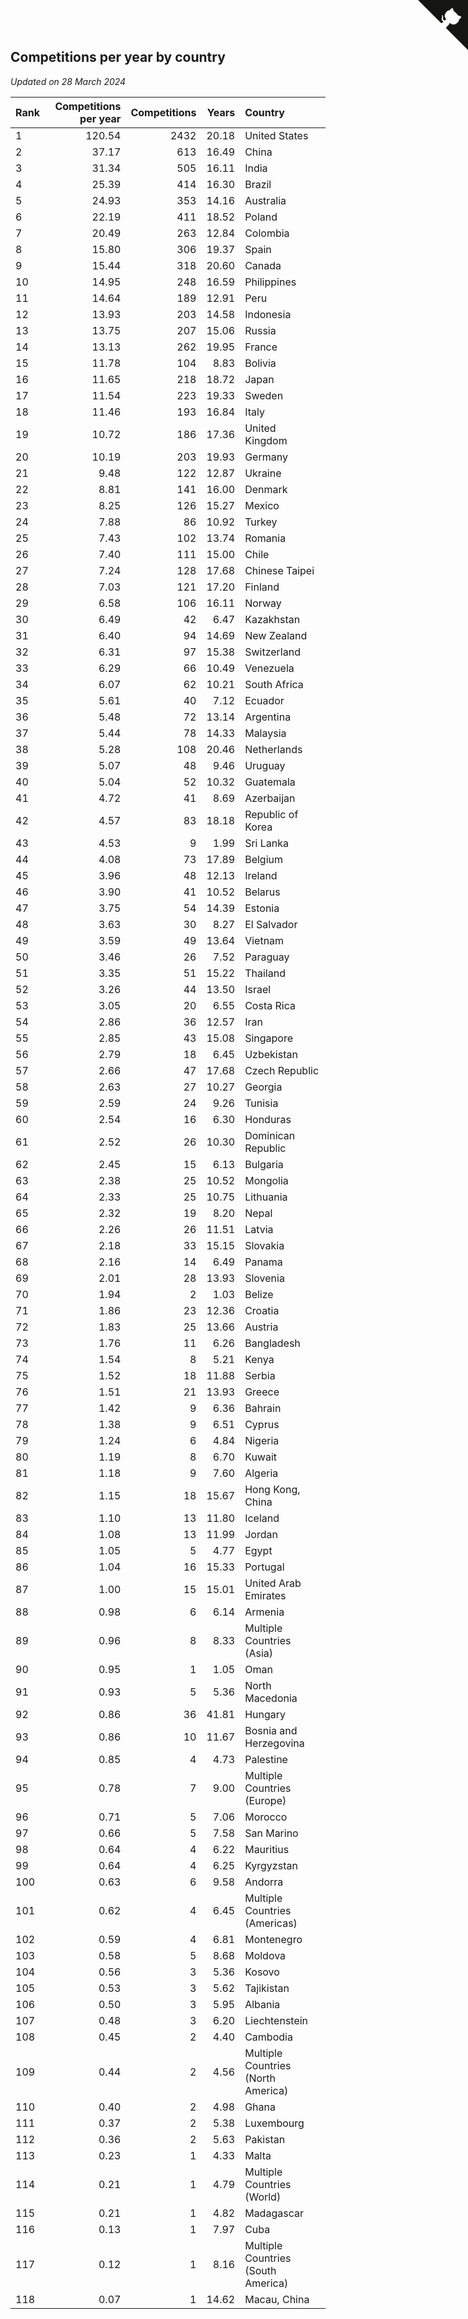 ## Competitions per year by country

*Updated on 28 March 2024*

| Rank | Competitions per year | Competitions | Years | Country |
| :--- | ---: | ---: | ---: | :--- |
| 1 | 120.54 | 2432 | 20.18 | United States |
| 2 | 37.17 | 613 | 16.49 | China |
| 3 | 31.34 | 505 | 16.11 | India |
| 4 | 25.39 | 414 | 16.30 | Brazil |
| 5 | 24.93 | 353 | 14.16 | Australia |
| 6 | 22.19 | 411 | 18.52 | Poland |
| 7 | 20.49 | 263 | 12.84 | Colombia |
| 8 | 15.80 | 306 | 19.37 | Spain |
| 9 | 15.44 | 318 | 20.60 | Canada |
| 10 | 14.95 | 248 | 16.59 | Philippines |
| 11 | 14.64 | 189 | 12.91 | Peru |
| 12 | 13.93 | 203 | 14.58 | Indonesia |
| 13 | 13.75 | 207 | 15.06 | Russia |
| 14 | 13.13 | 262 | 19.95 | France |
| 15 | 11.78 | 104 | 8.83 | Bolivia |
| 16 | 11.65 | 218 | 18.72 | Japan |
| 17 | 11.54 | 223 | 19.33 | Sweden |
| 18 | 11.46 | 193 | 16.84 | Italy |
| 19 | 10.72 | 186 | 17.36 | United Kingdom |
| 20 | 10.19 | 203 | 19.93 | Germany |
| 21 | 9.48 | 122 | 12.87 | Ukraine |
| 22 | 8.81 | 141 | 16.00 | Denmark |
| 23 | 8.25 | 126 | 15.27 | Mexico |
| 24 | 7.88 | 86 | 10.92 | Turkey |
| 25 | 7.43 | 102 | 13.74 | Romania |
| 26 | 7.40 | 111 | 15.00 | Chile |
| 27 | 7.24 | 128 | 17.68 | Chinese Taipei |
| 28 | 7.03 | 121 | 17.20 | Finland |
| 29 | 6.58 | 106 | 16.11 | Norway |
| 30 | 6.49 | 42 | 6.47 | Kazakhstan |
| 31 | 6.40 | 94 | 14.69 | New Zealand |
| 32 | 6.31 | 97 | 15.38 | Switzerland |
| 33 | 6.29 | 66 | 10.49 | Venezuela |
| 34 | 6.07 | 62 | 10.21 | South Africa |
| 35 | 5.61 | 40 | 7.12 | Ecuador |
| 36 | 5.48 | 72 | 13.14 | Argentina |
| 37 | 5.44 | 78 | 14.33 | Malaysia |
| 38 | 5.28 | 108 | 20.46 | Netherlands |
| 39 | 5.07 | 48 | 9.46 | Uruguay |
| 40 | 5.04 | 52 | 10.32 | Guatemala |
| 41 | 4.72 | 41 | 8.69 | Azerbaijan |
| 42 | 4.57 | 83 | 18.18 | Republic of Korea |
| 43 | 4.53 | 9 | 1.99 | Sri Lanka |
| 44 | 4.08 | 73 | 17.89 | Belgium |
| 45 | 3.96 | 48 | 12.13 | Ireland |
| 46 | 3.90 | 41 | 10.52 | Belarus |
| 47 | 3.75 | 54 | 14.39 | Estonia |
| 48 | 3.63 | 30 | 8.27 | El Salvador |
| 49 | 3.59 | 49 | 13.64 | Vietnam |
| 50 | 3.46 | 26 | 7.52 | Paraguay |
| 51 | 3.35 | 51 | 15.22 | Thailand |
| 52 | 3.26 | 44 | 13.50 | Israel |
| 53 | 3.05 | 20 | 6.55 | Costa Rica |
| 54 | 2.86 | 36 | 12.57 | Iran |
| 55 | 2.85 | 43 | 15.08 | Singapore |
| 56 | 2.79 | 18 | 6.45 | Uzbekistan |
| 57 | 2.66 | 47 | 17.68 | Czech Republic |
| 58 | 2.63 | 27 | 10.27 | Georgia |
| 59 | 2.59 | 24 | 9.26 | Tunisia |
| 60 | 2.54 | 16 | 6.30 | Honduras |
| 61 | 2.52 | 26 | 10.30 | Dominican Republic |
| 62 | 2.45 | 15 | 6.13 | Bulgaria |
| 63 | 2.38 | 25 | 10.52 | Mongolia |
| 64 | 2.33 | 25 | 10.75 | Lithuania |
| 65 | 2.32 | 19 | 8.20 | Nepal |
| 66 | 2.26 | 26 | 11.51 | Latvia |
| 67 | 2.18 | 33 | 15.15 | Slovakia |
| 68 | 2.16 | 14 | 6.49 | Panama |
| 69 | 2.01 | 28 | 13.93 | Slovenia |
| 70 | 1.94 | 2 | 1.03 | Belize |
| 71 | 1.86 | 23 | 12.36 | Croatia |
| 72 | 1.83 | 25 | 13.66 | Austria |
| 73 | 1.76 | 11 | 6.26 | Bangladesh |
| 74 | 1.54 | 8 | 5.21 | Kenya |
| 75 | 1.52 | 18 | 11.88 | Serbia |
| 76 | 1.51 | 21 | 13.93 | Greece |
| 77 | 1.42 | 9 | 6.36 | Bahrain |
| 78 | 1.38 | 9 | 6.51 | Cyprus |
| 79 | 1.24 | 6 | 4.84 | Nigeria |
| 80 | 1.19 | 8 | 6.70 | Kuwait |
| 81 | 1.18 | 9 | 7.60 | Algeria |
| 82 | 1.15 | 18 | 15.67 | Hong Kong, China |
| 83 | 1.10 | 13 | 11.80 | Iceland |
| 84 | 1.08 | 13 | 11.99 | Jordan |
| 85 | 1.05 | 5 | 4.77 | Egypt |
| 86 | 1.04 | 16 | 15.33 | Portugal |
| 87 | 1.00 | 15 | 15.01 | United Arab Emirates |
| 88 | 0.98 | 6 | 6.14 | Armenia |
| 89 | 0.96 | 8 | 8.33 | Multiple Countries (Asia) |
| 90 | 0.95 | 1 | 1.05 | Oman |
| 91 | 0.93 | 5 | 5.36 | North Macedonia |
| 92 | 0.86 | 36 | 41.81 | Hungary |
| 93 | 0.86 | 10 | 11.67 | Bosnia and Herzegovina |
| 94 | 0.85 | 4 | 4.73 | Palestine |
| 95 | 0.78 | 7 | 9.00 | Multiple Countries (Europe) |
| 96 | 0.71 | 5 | 7.06 | Morocco |
| 97 | 0.66 | 5 | 7.58 | San Marino |
| 98 | 0.64 | 4 | 6.22 | Mauritius |
| 99 | 0.64 | 4 | 6.25 | Kyrgyzstan |
| 100 | 0.63 | 6 | 9.58 | Andorra |
| 101 | 0.62 | 4 | 6.45 | Multiple Countries (Americas) |
| 102 | 0.59 | 4 | 6.81 | Montenegro |
| 103 | 0.58 | 5 | 8.68 | Moldova |
| 104 | 0.56 | 3 | 5.36 | Kosovo |
| 105 | 0.53 | 3 | 5.62 | Tajikistan |
| 106 | 0.50 | 3 | 5.95 | Albania |
| 107 | 0.48 | 3 | 6.20 | Liechtenstein |
| 108 | 0.45 | 2 | 4.40 | Cambodia |
| 109 | 0.44 | 2 | 4.56 | Multiple Countries (North America) |
| 110 | 0.40 | 2 | 4.98 | Ghana |
| 111 | 0.37 | 2 | 5.38 | Luxembourg |
| 112 | 0.36 | 2 | 5.63 | Pakistan |
| 113 | 0.23 | 1 | 4.33 | Malta |
| 114 | 0.21 | 1 | 4.79 | Multiple Countries (World) |
| 115 | 0.21 | 1 | 4.82 | Madagascar |
| 116 | 0.13 | 1 | 7.97 | Cuba |
| 117 | 0.12 | 1 | 8.16 | Multiple Countries (South America) |
| 118 | 0.07 | 1 | 14.62 | Macau, China |


<a href="https://github.com/JustinTimeCuber/wca_statistics" class="github-corner" aria-label="View source on Github"><svg width="80" height="80" viewBox="0 0 250 250" style="fill:#151513; color:#fff; position: absolute; top: 0; border: 0; right: 0;" aria-hidden="true"><path d="M0,0 L115,115 L130,115 L142,142 L250,250 L250,0 Z"></path><path d="M128.3,109.0 C113.8,99.7 119.0,89.6 119.0,89.6 C122.0,82.7 120.5,78.6 120.5,78.6 C119.2,72.0 123.4,76.3 123.4,76.3 C127.3,80.9 125.5,87.3 125.5,87.3 C122.9,97.6 130.6,101.9 134.4,103.2" fill="currentColor" style="transform-origin: 130px 106px;" class="octo-arm"></path><path d="M115.0,115.0 C114.9,115.1 118.7,116.5 119.8,115.4 L133.7,101.6 C136.9,99.2 139.9,98.4 142.2,98.6 C133.8,88.0 127.5,74.4 143.8,58.0 C148.5,53.4 154.0,51.2 159.7,51.0 C160.3,49.4 163.2,43.6 171.4,40.1 C171.4,40.1 176.1,42.5 178.8,56.2 C183.1,58.6 187.2,61.8 190.9,65.4 C194.5,69.0 197.7,73.2 200.1,77.6 C213.8,80.2 216.3,84.9 216.3,84.9 C212.7,93.1 206.9,96.0 205.4,96.6 C205.1,102.4 203.0,107.8 198.3,112.5 C181.9,128.9 168.3,122.5 157.7,114.1 C157.9,116.9 156.7,120.9 152.7,124.9 L141.0,136.5 C139.8,137.7 141.6,141.9 141.8,141.8 Z" fill="currentColor" class="octo-body"></path></svg></a><style>.github-corner:hover .octo-arm{animation:octocat-wave 560ms ease-in-out}@keyframes octocat-wave{0%,100%{transform:rotate(0)}20%,60%{transform:rotate(-25deg)}40%,80%{transform:rotate(10deg)}}@media (max-width:500px){.github-corner:hover .octo-arm{animation:none}.github-corner .octo-arm{animation:octocat-wave 560ms ease-in-out}}</style>
